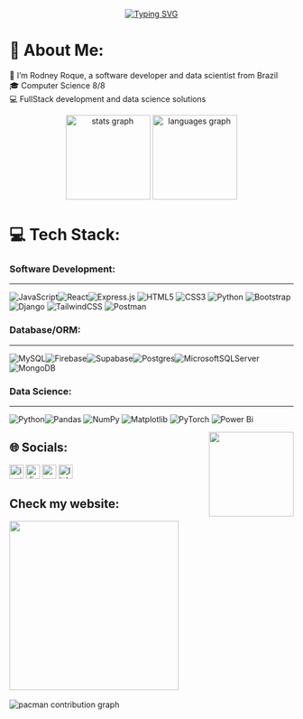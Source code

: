 <p align="center">
    <a href="https://github.com/RodneyRoque">
        <img src="https://readme-typing-svg.herokuapp.com?font=Fira+Code&size=32&pause=1000&color=2B94C3&width=435&lines=Software+Development;Data+Science;Rodney+Roque" alt="Typing SVG">
    </a>
</p>

# 💫 About Me:

👋 I’m Rodney Roque, a software developer and data scientist from Brazil<br>🎓 Computer Science 8/8<br>💻 FullStack development and data science solutions

<div align="center">
  <img src="https://github-readme-stats.vercel.app/api?username=RodneyRoque&hide_title=false&hide_rank=false&show_icons=true&include_all_commits=true&count_private=true&disable_animations=false&theme=tokyonight&locale=en&hide_border=false" height="150" alt="stats graph"  />
  <img src="https://github-readme-stats.vercel.app/api/top-langs/?username=RodneyRoque&theme=tokyonight&hide_border=false&include_all_commits=false&count_private=false&layout=compact" height="150" alt="languages graph"  />
</div>

###

# 💻 Tech Stack:

### Software Development:

---

![JavaScript](https://img.shields.io/badge/javascript-%23323330.svg?style=for-the-badge&logo=javascript&logoColor=%23F7DF1E)![React](https://img.shields.io/badge/react-%2320232a.svg?style=for-the-badge&logo=react&logoColor=%2361DAFB)![Express.js](https://img.shields.io/badge/express.js-%23404d59.svg?style=for-the-badge&logo=express&logoColor=%2361DAFB) ![HTML5](https://img.shields.io/badge/html5-%23E34F26.svg?style=for-the-badge&logo=html5&logoColor=white) ![CSS3](https://img.shields.io/badge/css3-%231572B6.svg?style=for-the-badge&logo=css3&logoColor=white) ![Python](https://img.shields.io/badge/python-3670A0?style=for-the-badge&logo=python&logoColor=ffdd54) ![Bootstrap](https://img.shields.io/badge/bootstrap-%238511FA.svg?style=for-the-badge&logo=bootstrap&logoColor=white) ![Django](https://img.shields.io/badge/django-%23092E20.svg?style=for-the-badge&logo=django&logoColor=white) ![TailwindCSS](https://img.shields.io/badge/tailwindcss-%2338B2AC.svg?style=for-the-badge&logo=tailwind-css&logoColor=white) ![Postman](https://img.shields.io/badge/Postman-FF6C37?style=for-the-badge&logo=postman&logoColor=white)

### Database/ORM:

---

![MySQL](https://img.shields.io/badge/mysql-4479A1.svg?style=for-the-badge&logo=mysql&logoColor=white)![Firebase](https://img.shields.io/badge/firebase-a08021?style=for-the-badge&logo=firebase&logoColor=ffcd34)![Supabase](https://img.shields.io/badge/Supabase-3ECF8E?style=for-the-badge&logo=supabase&logoColor=white)![Postgres](https://img.shields.io/badge/postgres-%23316192.svg?style=for-the-badge&logo=postgresql&logoColor=white)![MicrosoftSQLServer](https://img.shields.io/badge/Microsoft%20SQL%20Server-CC2927?style=for-the-badge&logo=microsoft%20sql%20server&logoColor=white)![MongoDB](https://img.shields.io/badge/MongoDB-%234ea94b.svg?style=for-the-badge&logo=mongodb&logoColor=white)

### Data Science:

---

![Python](https://img.shields.io/badge/python-3670A0?style=for-the-badge&logo=python&logoColor=ffdd54)![Pandas](https://img.shields.io/badge/pandas-%23150458.svg?style=for-the-badge&logo=pandas&logoColor=white) ![NumPy](https://img.shields.io/badge/numpy-%23013243.svg?style=for-the-badge&logo=numpy&logoColor=white) ![Matplotlib](https://img.shields.io/badge/Matplotlib-%23ffffff.svg?style=for-the-badge&logo=Matplotlib&logoColor=black) ![PyTorch](https://img.shields.io/badge/PyTorch-%23EE4C2C.svg?style=for-the-badge&logo=PyTorch&logoColor=white) ![Power Bi](https://img.shields.io/badge/power_bi-F2C811?style=for-the-badge&logo=powerbi&logoColor=black)

<img align="right" height="150" src="https://media4.giphy.com/media/2IudUHdI075HL02Pkk/giphy.gif"  />

###

## 🌐 Socials:

<div align="left">
  <img src="https://img.shields.io/static/v1?message=Instagram&logo=instagram&label=&color=E4405F&logoColor=white&labelColor=&style=for-the-badge" height="25" alt="instagram logo"  />
  <img src="https://img.shields.io/static/v1?message=Discord&logo=discord&label=&color=7289DA&logoColor=white&labelColor=&style=for-the-badge" height="25" alt="discord logo"  />
  <img src="https://img.shields.io/static/v1?message=Gmail&logo=gmail&label=&color=D14836&logoColor=white&labelColor=&style=for-the-badge" height="25" alt="gmail logo"  />
  <img src="https://img.shields.io/static/v1?message=LinkedIn&logo=linkedin&label=&color=0077B5&logoColor=white&labelColor=&style=for-the-badge" height="25" alt="linkedin logo"  />
</div>

###

   <div align="left">
    <h2>Check my website:</h2>
     <a href="https://rodneyroque.netlify.app" target="_blank"><img style="width:300px;" src="https://www.faisalabadfabricstore.com/wp-content/uploads/2020/04/click-here-button-png-43.png"></a>
   </div>

<br clear="both">

<picture>
  <source media="(prefers-color-scheme: dark)" srcset="https://raw.githubusercontent.com/RodneyRoque/RodneyRoque/output/pacman-contribution-graph-dark.svg">
  <source media="(prefers-color-scheme: light)" srcset="https://raw.githubusercontent.com/RodneyRoque/RodneyRoque/output/pacman-contribution-graph.svg">
  <img alt="pacman contribution graph" src="https://raw.githubusercontent.com/RodneyRoque/RodneyRoque/output/pacman-contribution-graph.svg">
</picture>

###
